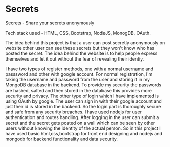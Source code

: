 # Secrets
Secrets - Share your secrets anonymously

Tech stack used - HTML, CSS, Bootstrap, NodeJS, MonogDB, OAuth.

The idea behind this project is that a user can post secretly anonymously on website other user can see these secrets but they won't know who has posted the secret. The idea behind the website is to help people express themselves and let it out without the fear of revealing their identiy.

I have two types of register methods, one with a normal username and passsword and other with google account. For normal registration, I'm taking the username and password from the user and storing it in my MongoDB database in the backend. To provide my security the passwords are hashed, salted and then stored in the database this provides more security and privacy. The other type of login which I have implemented is using OAuth by google. The user can sign in with their google account and just their id is stored in the backend. So the login part is thoroughly secure and safe from any security breaches.
I have used nodejs for user authentication and routes handling. After logging in the user can submit a secret and the secret gets posted on a wall which can be seen by other users without knowing the identity of the actual person. So in this project I have used basic html,css,bootstrap for front end designing and nodejs and mongodb for backend functionality and data security.
